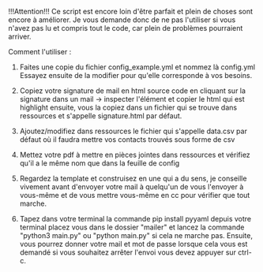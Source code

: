 !!!Attention!!! Ce script est encore loin d'être parfait et plein de choses sont encore à améliorer.
Je vous demande donc de ne pas l'utiliser si vous n'avez pas lu et compris tout le code, car plein de problèmes pourraient arriver.

Comment l'utiliser :

1) Faites une copie du fichier config_example.yml et nommez là config.yml Essayez ensuite de la modifier pour qu'elle corresponde à vos besoins.

2) Copiez votre signature de mail en html source code en cliquant sur la signature dans un mail -> inspecter l'élément et copier le html qui est highlight ensuite, vous la copiez dans un fichier qui se trouve dans ressources et s'appelle signature.html par défaut.

3) Ajoutez/modifiez dans ressources le fichier qui s'appelle data.csv par défaut où il faudra mettre vos contacts trouvés sous forme de csv

4) Mettez votre pdf à mettre en pièces jointes dans ressources et vérifiez qu'il a le même nom que dans la feuille de config

5) Regardez la template et construisez en une qui a du sens, je conseille vivement avant d'envoyer votre mail à quelqu'un de vous l'envoyer à vous-même et de vous mettre vous-même en cc pour vérifier que tout marche.

6) Tapez dans votre terminal la commande pip install pyyaml depuis votre terminal placez vous dans le dossier "mailer" et lancez la commande "python3 main.py" ou "python main.py" si cela ne marche pas. Ensuite, vous pourrez donner votre mail et mot de passe lorsque cela vous est demandé si vous souhaitez arrêter l'envoi vous devez appuyer sur ctrl-c.


